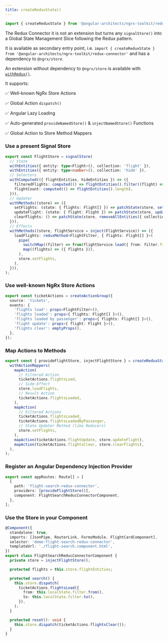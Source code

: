 ```yaml
---
title: createReduxState()
---
```


```typescript
import { createReduxState } from '@angular-architects/ngrx-toolkit/redux-connector';
```

The Redux Connector it is not an extension but turns any `signalStore()` into a Global State Management Slice following the Redux pattern.

It is available as secondary entry point, i.e. `import { createReduxState } from '@angular-architects/ngrx-toolkit/redux-connector'` and has a dependency to `@ngrx/store`.

An extension without dependency to `@ngrx/store` is available with [`withRedux()`](./with-redux).

It supports:

✅ Well-known NgRx Store Actions

✅ Global Action `dispatch()`

✅ Angular Lazy Loading

✅ Auto-generated `provideNamedStore()` & `injectNamedStore()` Functions

✅ Global Action to Store Method Mappers

### Use a present Signal Store

```typescript
export const FlightStore = signalStore(
  // State
  withEntities({ entity: type<Flight>(), collection: 'flight' }),
  withEntities({ entity: type<number>(), collection: 'hide' }),
  // Selectors
  withComputed(({ flightEntities, hideEntities }) => ({
    filteredFlights: computed(() => flightEntities().filter((flight) => !hideEntities().includes(flight.id))),
    flightCount: computed(() => flightEntities().length),
  })),
  // Updater
  withMethods((store) => ({
    setFlights: (state: { flights: Flight[] }) => patchState(store, setAllEntities(state.flights, { collection: 'flight' })),
    updateFlight: (state: { flight: Flight }) => patchState(store, updateEntity({ id: state.flight.id, changes: state.flight }, { collection: 'flight' })),
    clearFlights: () => patchState(store, removeAllEntities({ collection: 'flight' })),
  })),
  // Effects
  withMethods((store, flightService = inject(FlightService)) => ({
    loadFlights: reduxMethod<FlightFilter, { flights: Flight[] }>(
      pipe(
        switchMap((filter) => from(flightService.load({ from: filter.from, to: filter.to }))),
        map((flights) => ({ flights })),
      ),
      store.setFlights,
    ),
  })),
);
```

### Use well-known NgRx Store Actions

```typescript
export const ticketActions = createActionGroup({
  source: 'tickets',
  events: {
    'flights load': props<FlightFilter>(),
    'flights loaded': props<{ flights: Flight[] }>(),
    'flights loaded by passenger': props<{ flights: Flight[] }>(),
    'flight update': props<{ flight: Flight }>(),
    'flights clear': emptyProps(),
  },
});
```

### Map Actions to Methods

```typescript
export const { provideFlightStore, injectFlightStore } = createReduxState('flight', FlightStore, (store) =>
  withActionMappers(
    mapAction(
      // Filtered Action
      ticketActions.flightsLoad,
      // Side-Effect
      store.loadFlights,
      // Result Action
      ticketActions.flightsLoaded,
    ),
    mapAction(
      // Filtered Actions
      ticketActions.flightsLoaded,
      ticketActions.flightsLoadedByPassenger,
      // State Updater Method (like Reducers)
      store.setFlights,
    ),
    mapAction(ticketActions.flightUpdate, store.updateFlight),
    mapAction(ticketActions.flightsClear, store.clearFlights),
  ),
);
```

### Register an Angular Dependency Injection Provider

```typescript
export const appRoutes: Route[] = [
  {
    path: 'flight-search-redux-connector',
    providers: [provideFlightStore()],
    component: FlightSearchReducConnectorComponent,
  },
];
```

### Use the Store in your Component

```typescript
@Component({
  standalone: true,
  imports: [JsonPipe, RouterLink, FormsModule, FlightCardComponent],
  selector: 'demo-flight-search-redux-connector',
  templateUrl: './flight-search.component.html',
})
export class FlightSearchReducConnectorComponent {
  private store = injectFlightStore();

  protected flights = this.store.flightEntities;

  protected search() {
    this.store.dispatch(
      ticketActions.flightsLoad({
        from: this.localState.filter.from(),
        to: this.localState.filter.to(),
      }),
    );
  }

  protected reset(): void {
    this.store.dispatch(ticketActions.flightsClear());
  }
}
```
